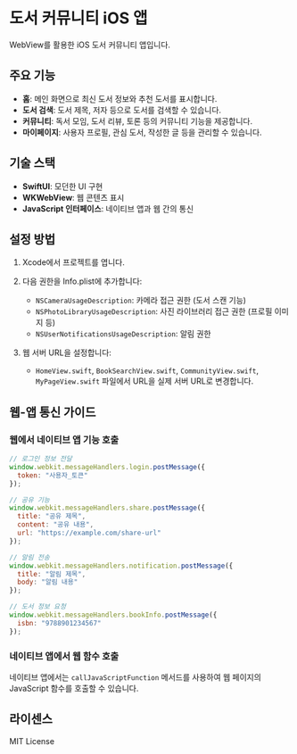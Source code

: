 # 도서 커뮤니티 iOS 앱

WebView를 활용한 iOS 도서 커뮤니티 앱입니다.

## 주요 기능

- **홈**: 메인 화면으로 최신 도서 정보와 추천 도서를 표시합니다.
- **도서 검색**: 도서 제목, 저자 등으로 도서를 검색할 수 있습니다.
- **커뮤니티**: 독서 모임, 도서 리뷰, 토론 등의 커뮤니티 기능을 제공합니다.
- **마이페이지**: 사용자 프로필, 관심 도서, 작성한 글 등을 관리할 수 있습니다.

## 기술 스택

- **SwiftUI**: 모던한 UI 구현
- **WKWebView**: 웹 콘텐츠 표시
- **JavaScript 인터페이스**: 네이티브 앱과 웹 간의 통신

## 설정 방법

1. Xcode에서 프로젝트를 엽니다.
2. 다음 권한을 Info.plist에 추가합니다:
   - `NSCameraUsageDescription`: 카메라 접근 권한 (도서 스캔 기능)
   - `NSPhotoLibraryUsageDescription`: 사진 라이브러리 접근 권한 (프로필 이미지 등)
   - `NSUserNotificationsUsageDescription`: 알림 권한

3. 웹 서버 URL을 설정합니다:
   - `HomeView.swift`, `BookSearchView.swift`, `CommunityView.swift`, `MyPageView.swift` 파일에서 URL을 실제 서버 URL로 변경합니다.

## 웹-앱 통신 가이드

### 웹에서 네이티브 앱 기능 호출

```javascript
// 로그인 정보 전달
window.webkit.messageHandlers.login.postMessage({
  token: "사용자_토큰"
});

// 공유 기능
window.webkit.messageHandlers.share.postMessage({
  title: "공유 제목",
  content: "공유 내용",
  url: "https://example.com/share-url"
});

// 알림 전송
window.webkit.messageHandlers.notification.postMessage({
  title: "알림 제목",
  body: "알림 내용"
});

// 도서 정보 요청
window.webkit.messageHandlers.bookInfo.postMessage({
  isbn: "9788901234567"
});
```

### 네이티브 앱에서 웹 함수 호출

네이티브 앱에서는 `callJavaScriptFunction` 메서드를 사용하여 웹 페이지의 JavaScript 함수를 호출할 수 있습니다.

## 라이센스

MIT License 